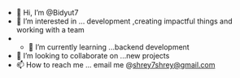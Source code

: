 - 👋 Hi, I’m @Bidyut7
- 👀 I’m interested in ... development ,creating impactful things and working with a team 
- - 🌱 I’m currently learning ...backend development
- 💞️ I’m looking to collaborate on ...new projects
- 📫 How to reach me ... email me @shrey7shrey@gmail.com

<!---
Bidyut7/Bidyut7 is a ✨ special ✨ repository because its `README.md` (this file) appears on your GitHub profile.
You can click the Preview link to take a look at your changes.
--->
